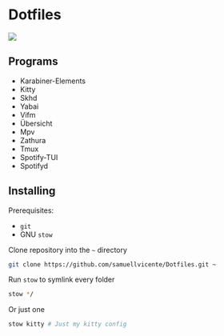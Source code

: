 # Dotfiles

![](./dotfiles.png)

## Programs

* Karabiner-Elements
* Kitty
* Skhd
* Yabai
* Vifm
* Übersicht 
* Mpv
* Zathura
* Tmux
* Spotify-TUI
* Spotifyd

## Installing

Prerequisites:

* `git`
* GNU `stow`

Clone repository into the `~` directory

```bash
git clone https://github.com/samuellvicente/Dotfiles.git ~
```

Run `stow` to symlink every folder

```bash
stow */
```

Or just one

```bash
stow kitty # Just my kitty config
```


